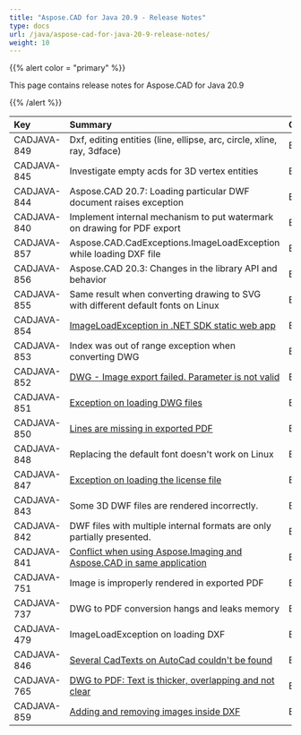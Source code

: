 ```yaml
---
title: "Aspose.CAD for Java 20.9 - Release Notes"
type: docs
url: /java/aspose-cad-for-java-20-9-release-notes/
weight: 10
---
```


{{% alert color = "primary" %}}

This page contains release notes for Aspose.CAD for Java 20.9

{{% /alert %}}


|**Key**|**Summary**|**Category**|
| :- | :- | :- |
| CADJAVA-849 | Dxf, editing entities (line, ellipse, arc, circle, xline, ray, 3dface) | Enhancement |
| CADJAVA-845 | Investigate empty acds for 3D vertex entities | Enhancement |
| CADJAVA-844 | Aspose.CAD 20.7: Loading particular DWF document raises exception | Enhancement |
| CADJAVA-840 | Implement internal mechanism to put watermark on drawing for PDF export | Enhancement |
| CADJAVA-857 | Aspose.CAD.CadExceptions.ImageLoadException while loading DXF file | Enhancement |
| CADJAVA-856 | Aspose.CAD 20.3: Changes in the library API and behavior | Enhancement |
| CADJAVA-855 | Same result when converting drawing to SVG with different default fonts on Linux | Enhancement |
| CADJAVA-854 | [ImageLoadException in  .NET SDK static web app](https://forum.aspose.com/t/obfuscation-makes-the-library-crash-under-net-webassembly/213740/6) | Enhancement |
| CADJAVA-853 | Index was out of range exception when converting DWG | Enhancement |
| CADJAVA-852 | [DWG - Image export failed. Parameter is not valid](https://forum.aspose.com/t/dwg-image-export-failed-parameter-is-not-valid/215796) | Enhancement |
| CADJAVA-851 | [Exception on loading DWG files](https://forum.aspose.com/t/issue-in-loading-plt-and-exporting-dwg-to-pdf/215541/16) | Enhancement |
| CADJAVA-850 | [Lines are missing in exported PDF](https://forum.aspose.com/t/aspose-imaging-for-net-emf-pdf/215872) | Enhancement |
| CADJAVA-848 | Replacing the default font doesn't work on Linux | Enhancement |
| CADJAVA-847 | [Exception on loading the license file](https://forum.aspose.com/t/invalid-license-signature/216646) | Enhancement |
| CADJAVA-843 | Some 3D DWF files are rendered incorrectly. | Enhancement |
| CADJAVA-842 | DWF files with multiple internal formats are only partially presented. | Enhancement |
| CADJAVA-841 | [Conflict when using Aspose.Imaging and Aspose.CAD in same application](https://forum.aspose.com/t/aspose-cad-20-8-and-aspose-imaging-naming-conflict/218506/4) | Enhancement |
| CADJAVA-751 | Image is improperly rendered in exported PDF | Enhancement |
| CADJAVA-737 | DWG to PDF conversion hangs and leaks memory | Enhancement |
| CADJAVA-479 | ImageLoadException on loading DXF | Enhancement |
| CADJAVA-846 | [Several CadTexts on AutoCad couldn't be found](https://forum.aspose.com/t/several-cadtexts-on-autocad-couldnt-be-found/216843) | Enhancement |
| CADJAVA-765 | [DWG to PDF: Text is thicker, overlapping and not clear](https://forum.aspose.com/t/aspose-cad-for-java-dwg-pdf/216416/2) | Enhancement |
| CADJAVA-859 | [Adding and removing images inside DXF ](https://forum.aspose.com/t/editing-entities-inside-dxf-adding-new-entities/196583) | Enhancement |
